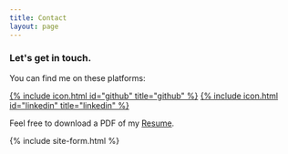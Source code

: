 ```yaml
---
title: Contact
layout: page
---
```

### Let's get in touch.

You can find me on these platforms: 

[{% include icon.html id="github" title="github" %}](https://www.github.com/phanhaihiep)     [{% include icon.html id="linkedin" title="linkedin" %}](https://www.linkedin.com/in/phanhaihiep)

Feel free to download a PDF of my [Resume][1].

{% include site-form.html %}

[1]: https://phanhaihiep.github.io/resume/CV_PHANHAIHIEP.pdf